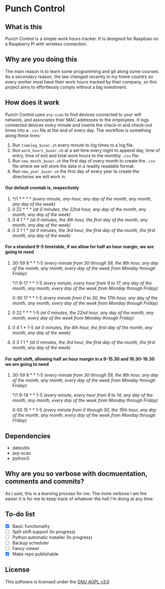 # Punch Control

## What is this

Punch Control is a simple work hours tracker. It is designed for Raspbian on a Raspberry Pi with wireless connection.

## Why are you doing this

The main reason is to learn some programming and git along some courses. As a secondary reason, the law changed recently in my home country so every worker must have their work hours tracked by their company, so this project aims to effortlessly comply without a big investment.

## How does it work

Punch Control uses `arp-scan` to find devices connected to your wifi network, and associates their MAC addresses to the employees. It logs connected devices every minute and inserts the check-in and check-out times into a `.csv` file at the end of every day. The workflow is something along these lines:

1. Run `timelog_$user.sh` every minute to log times to a log file.
2. Run `work_hours_$user.sh` at a set time every night to append day, time of entry, time of exit and total work hours to the monthly `.csv` file.
3. Run `new_month_$user.sh` the first day of every month to create the `.csv` file where we will store the data in a readily readable format.
4. Run `new_year_$user.sh` the first day of every year to create the directories we will work in.

#### Our default crontab is, respectively

1. \*/1 * * * * *(every minute, any hour, any day of the month, any month, any day of the week)*
2. 0 22 * * * *(at 0 minutes, the 22nd hour, any day of the month, any month, any day of the week)*
3. 0 4 1 * * *(at 0 minutes, the 4th hour, the first day of the month, any month, any day of the week)*
4. 0 3 1 1 * *(at 0 minutes, the 3rd hour, the first day of the month, the first month, any day of the week)*

#### For a standard 9-5 timetable, if we allow for half an hour margin, we are going to need

1. 30-59 8 * * 1-5 *(every minute from 30 through 59, the 8th hour, any day of the month, any month, every day of the week from Monday through Friday)*

	\*/1 9-17 * * 1-5 *(every minute, every hour from 9 to 17, any day of the month, any month, every day of the week from Monday through Friday)*

	0-30 17 * * 1-5 *(every minute from 0 to 30, the 17th hour, any day of the month, any month, every day of the week from Monday through Friday)*

2. 0 22 * * * 1-5 *(at 0 minutes, the 22nd hour, any day of the month, any month, every day of the week from Monday through Friday)*

3. 0 4 1 * 1-5 *(at 0 minutes, the 4th hour, the first day of the month, any month, any day of the week)*

4. 0 3 1 1 * *(at 0 minutes, the 3rd hour, the first day of the month, the first month, any day of the week)*
#### For split shift, allowing half an hour margin in a 9-15.30 and 16.30-19.30 we are going to need

1. 30-59 8 * * 1-5 *(every minute from 30 through 59, the 8th hour, any day of the month, any month, every day of the week from Monday through Friday)*

	\*/1 9-14 * * 1-5 *(every minute, every hour from 9 to 14, any day of the month, any month, every day of the week from Monday through Friday)*

	0-50 15 * * 1-5 *(every minute from 0 through 50, the 15th hour, any day of the month, any month, every day of the week from Monday through Friday)*
## Dependencies

* dateutils
* arp-scan
* python3
	
## Why are you so verbose with docmuentation, comments and commits?

As I said, this is a learning process for me. The more verbose I am the easier it is for me to keep track of whatever the hell I'm doing at any time.

## To-do list

- [x] Basic functionality
- [ ] Split shift support (In progress)
- [ ] Python automatic installer (In progress)
- [ ] Backup scheduler
- [ ] Fancy viewer
- [x] Make repo publishable 

## License

This software is licensed under the [GNU AGPL v3.0](LICENSE.md)
